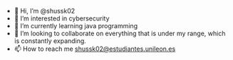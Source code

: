 - 👋 Hi, I’m @shussk02
- 👀 I’m interested in cybersecurity 
- 🌱 I’m currently learning java programming
- 💞️ I’m looking to collaborate on everything that is under my range, which is constantly expanding.
- 📫 How to reach me shussk02@estudiantes.unileon.es
